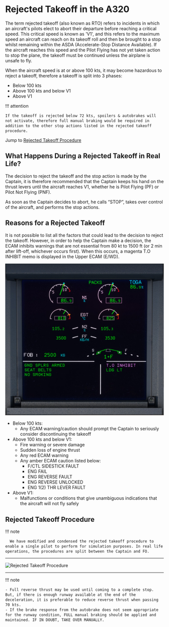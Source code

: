 # Rejected Takeoff in the A320

The term rejected takeoff (also known as RTO) refers to incidents in which an aircraft's pilots elect to abort their departure before reaching a critical speed. This critical speed is known as 'V1', and this refers to the maximum speed an aircraft can reach on its takeoff roll and then be brought to a stop whilst remaining within the ASDA (Accelerate-Stop Distance Available). If the aircraft reaches this speed and the Pilot Flying has not yet taken action to stop the plane, the takeoff must be continued unless the airplane is unsafe to fly.  

When the aircraft speed is at or above 100 kts, it may become hazardous to reject a takeoff, therefore a takeoff is split into 3 phases:  

- Below 100 kts  
- Above 100 kts and below V1  
- Above V1  

!!! attention

    If the takeoff is rejected below 72 kts, spoilers & autobrakes will not activate, therefore full manual braking would be required in addition to the other stop actions listed in the rejected takeoff procedure.  

Jump to [Rejected Takeoff Procedure](#rejected-takeoff-procedure)

## What Happens During a Rejected Takeoff in Real Life?

The decision to reject the takeoff and the stop action is made by the Captain, it is therefore recommended that the Captain keeps his hand on the thrust levers until the aircraft reaches V1, whether he is Pilot Flying (PF) or Pilot Not Flying (PNF).

As soon as the Captain decides to abort, he calls “STOP”, takes over control of the aircraft, and performs the stop actions.

## Reasons for a Rejected Takeoff  

It is not possible to list all the factors that could lead to the decision to reject the takeoff. However, in order to help the Captain make a decision, the ECAM inhibits warnings that are not essential from 80 kt to 1500 ft (or 2 min after lift-off, whichever occurs first). When this occurs, a magenta T.O INHIBIT memo is displayed in the Upper ECAM (E/WD).

![Upper ECAM T.O INHIBIT](../assets/a32nx-briefing/ecam/Upper-ECAM-t.o-inhibit.jpg "Upper ECAM T.O INHIBIT")

- Below 100 kts:  
    - Any ECAM warning/caution should prompt the Captain to seriously consider discontinuing the takeoff
- Above 100 kts and below V1:  
    - Fire warning or severe damage
    - Sudden loss of engine thrust
    - Any red ECAM warning
    - Any amber ECAM caution listed below:
        - F/CTL SIDESTICK FAULT
        - ENG FAIL
        - ENG REVERSE FAULT
        - ENG REVERSE UNLOCKED
        - ENG 1(2) THR LEVER FAULT
- Above V1:  
    - Malfunctions or conditions that give unambiguous indications that the aircraft will not fly safely

## Rejected Takeoff Procedure  

!!! note

      We have modified and condensed the rejected takeoff procedure to enable a single pilot to perform for simulation purposes. In real life operations, the procedures are split between the Captain and FO. 

---

![Rejected Takeoff Procedure](../assets/advanced-guides/rejected-takeoff/rejected-takeoff-procedure.png "Rejected 
Takeoff Procedure")

[//]: # (Backup Text Below)

[//]: # ("STOP"......................................................ANNOUNCE  )

[//]: # (THRUST LEVERS..................................................IDLE  )

[//]: # (REVERSE THRUST.....................................MAX AVAIL  )

[//]: # (REVERSERS................................CHECK/ANNOUNCE  )

[//]: # (DECELERATION..........................CHECK/ANNOUNCE  )

[//]: # (AUDIO WARNINGS.........................................CANCEL  )

[//]: # ()
[//]: # (**AIRCRAFT STOPPED**  )

[//]: # ()
[//]: # (REVERSERS...................................................STOWED  )

[//]: # (THRUST LEVERS..................................................IDLE  )

[//]: # (ATC...................................................................NOTIFY  )

[//]: # (PARKING BRAKE.....................................................ON  )

[//]: # (CABIN CREW.....................................................ALERT  )

[//]: # (ECAM ACTIONS..........................................PERFORM  )

---

!!! note 

    - Full reverse thrust may be used until coming to a complete stop. But, if there is enough runway available at the end of the deceleration, it is preferable to reduce reverse thrust when passing 70 kts.
    - If the brake response from the autobrake does not seem appropriate for the runway condition, FULL manual braking should be applied and maintained. IF IN DOUBT, TAKE OVER MANUALLY.
